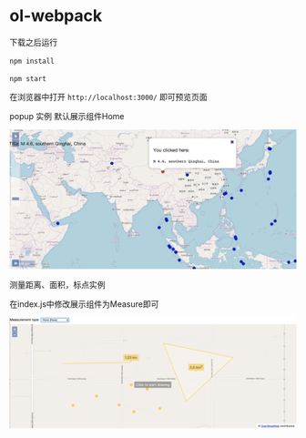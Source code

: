 # ol-webpack

下载之后运行  
 
``npm install``

``npm start``     

在浏览器中打开 `http://localhost:3000/` 即可预览页面

popup 实例
默认展示组件Home

![](images/1564035475266.jpg)


测量距离、面积，标点实例

在index.js中修改展示组件为Measure即可

![](images/measure.png)
